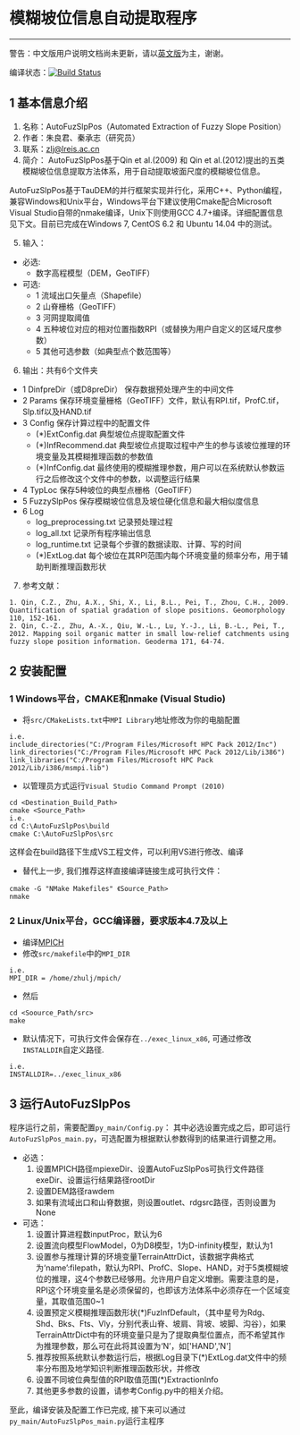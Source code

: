 # 模糊坡位信息自动提取程序
----------------

警告：中文版用户说明文档尚未更新，请以[英文版](https://github.com/lreis2415/AutoFuzSlpPos/blob/master/README.md)为主，谢谢。

编译状态：[![Build Status](https://travis-ci.org/lreis2415/AutoFuzSlpPos.svg?branch=master)](https://travis-ci.org/lreis2415/AutoFuzSlpPos)

## 1 基本信息介绍

1. 名称：AutoFuzSlpPos（Automated Extraction of Fuzzy Slope Position）
2. 作者：朱良君、秦承志（研究员）
3. 联系：zlj@lreis.ac.cn
4. 简介：
AutoFuzSlpPos基于Qin et al.(2009) 和 Qin et al.(2012)提出的五类模糊坡位信息提取方法体系，用于自动提取坡面尺度的模糊坡位信息。

 AutoFuzSlpPos基于TauDEM的并行框架实现并行化，采用C++、Python编程，兼容Windows和Unix平台，Windows平台下建议使用Cmake配合Microsoft Visual Studio自带的nmake编译，Unix下则使用GCC 4.7+编译。详细配置信息见下文。目前已完成在Windows 7, CentOS 6.2 和 Ubuntu 14.04 中的测试。

5. 输入：
 + 必选: 
   + 数字高程模型（DEM，GeoTIFF）
 + 可选:
   + 1 流域出口矢量点（Shapefile）
    + 2 山脊栅格（GeoTIFF）
    + 3 河网提取阈值
    + 4 五种坡位对应的相对位置指数RPI（或替换为用户自定义的区域尺度参数）
    + 5 其他可选参数（如典型点个数范围等）
6. 输出：共有6个文件夹
 + 1 DinfpreDir（或D8preDir） 保存数据预处理产生的中间文件
 + 2 Params	保存环境变量栅格（GeoTIFF）文件，默认有RPI.tif，ProfC.tif，Slp.tif以及HAND.tif
 + 3 Config	保存计算过程中的配置文件
   + (*)ExtConfig.dat 典型坡位点提取配置文件
    + (*)InfRecommend.dat 典型坡位点提取过程中产生的参与该坡位推理的环境变量及其模糊推理函数的参数值
    + (*)InfConfig.dat 最终使用的模糊推理参数，用户可以在系统默认参数运行之后修改这个文件中的参数，以调整运行结果
 + 4 TypLoc	保存5种坡位的典型点栅格（GeoTIFF）
 + 5 FuzzySlpPos 保存模糊坡位信息及坡位硬化信息和最大相似度信息
 + 6 Log 
   + log_preprocessing.txt 记录预处理过程
    + log_all.txt 记录所有程序输出信息
    + log_runtime.txt 记录每个步骤的数据读取、计算、写的时间
    + (*)ExtLog.dat 每个坡位在其RPI范围内每个环境变量的频率分布，用于辅助判断推理函数形状

7. 参考文献：
~~~
1. Qin, C.Z., Zhu, A.X., Shi, X., Li, B.L., Pei, T., Zhou, C.H., 2009. Quantification of spatial gradation of slope positions. Geomorphology 110, 152-161.
2. Qin, C.-Z., Zhu, A.-X., Qiu, W.-L., Lu, Y.-J., Li, B.-L., Pei, T., 2012. Mapping soil organic matter in small low-relief catchments using fuzzy slope position information. Geoderma 171, 64-74.
~~~

## 2 安装配置

### 1 Windows平台，CMAKE和nmake (Visual Studio)
+ 将`src/CMakeLists.txt`中`MPI Library`地址修改为你的电脑配置
~~~
i.e.
include_directories("C:/Program Files/Microsoft HPC Pack 2012/Inc")
link_directories("C:/Program Files/Microsoft HPC Pack 2012/Lib/i386")
link_libraries("C:/Program Files/Microsoft HPC Pack 2012/Lib/i386/msmpi.lib")
~~~
+ 以管理员方式运行`Visual Studio Command Prompt (2010)`
~~~
cd <Destination_Build_Path>
cmake <Source_Path>
i.e. 
cd C:\AutoFuzSlpPos\build
cmake C:\AutoFuzSlpPos\src
~~~
这样会在build路径下生成VS工程文件，可以利用VS进行修改、编译
+ 替代上一步, 我们推荐这样直接编译链接生成可执行文件：
~~~
cmake -G "NMake Makefiles" 《Source_Path>
nmake
~~~	
### 2 Linux/Unix平台，GCC编译器，要求版本4.7及以上
+ 编译[MPICH](http://www.mpich.org/downloads/)
+ 修改`src/makefile`中的`MPI_DIR`
~~~
i.e.
MPI_DIR = /home/zhulj/mpich/
~~~
+ 然后
~~~
cd <Soource_Path/src>
make
~~~
+ 默认情况下，可执行文件会保存在`../exec_linux_x86`, 可通过修改`INSTALLDIR`自定义路径.
~~~
i.e.
INSTALLDIR=../exec_linux_x86
~~~

## 3 运行AutoFuzSlpPos

程序运行之前，需要配置`py_main/Config.py`：
其中必选设置完成之后，即可运行`AutoFuzSlpPos_main.py`，可选配置为根据默认参数得到的结果进行调整之用。
+ 必选：
  1. 设置MPICH路径mpiexeDir、设置AutoFuzSlpPos可执行文件路径exeDir、设置运行结果路径rootDir
  2. 设置DEM路径rawdem
  3. 如果有流域出口和山脊数据，则设置outlet、rdgsrc路径，否则设置为None
+ 可选：
  1. 设置计算进程数inputProc，默认为6
  2. 设置流向模型FlowModel，0为D8模型，1为D-infinity模型，默认为1
  3. 设置参与推理计算的环境变量TerrainAttrDict，该数据字典格式为‘name’:filepath，默认为RPI、ProfC、Slope、HAND，对于5类模糊坡位的推理，这4个参数已经够用。允许用户自定义增删。需要注意的是，RPI这个环境变量名是必须保留的，也即该方法体系中必须存在一个区域变量，其取值范围0~1
  4. 设置预定义模糊推理函数形状(*)FuzInfDefault，（其中星号为Rdg、Shd、Bks、Fts、Vly，分别代表山脊、坡肩、背坡、坡脚、沟谷），如果TerrainAttrDict中有的环境变量只是为了提取典型位置点，而不希望其作为推理参数，那么可在此将其设置为‘N’，如['HAND','N']
  5. 推荐按照系统默认参数运行后，根据Log目录下(*)ExtLog.dat文件中的频率分布图及地学知识判断推理函数形状，并修改
  6. 设置不同坡位典型值的RPI取值范围(*)ExtractionInfo
  7. 其他更多参数的设置，请参考Config.py中的相关介绍。
 
至此，编译安装及配置工作已完成, 接下来可以通过`py_main/AutoFuzSlpPos_main.py`运行主程序